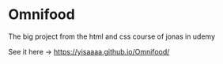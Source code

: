# Omnifood
The big project from the html and css course of jonas in udemy

See it here -> https://yisaaaa.github.io/Omnifood/
